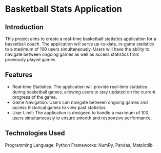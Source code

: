 # Basketball Stats Application

## Introduction
This project aims to create a real-time basketball statistics application for a basketball coach. The application will serve up-to-date, in-game statistics to a maximum of 100 users simultaneously. Users will have the ability to navigate between ongoing games as well as access statistics from previously played games.

## Features
* Real-time Statistics: The application will provide real-time statistics during basketball games, allowing users to stay updated on the current progress of the game.
* Game Navigation: Users can navigate between ongoing games and access historical games to view past statistics.
* User Limit: The application is designed to handle a maximum of 100 users simultaneously to ensure smooth and responsive performance.

## Technologies Used
Programming Language: Python
Frameworks: NumPy, Pandas, Matplotlib
